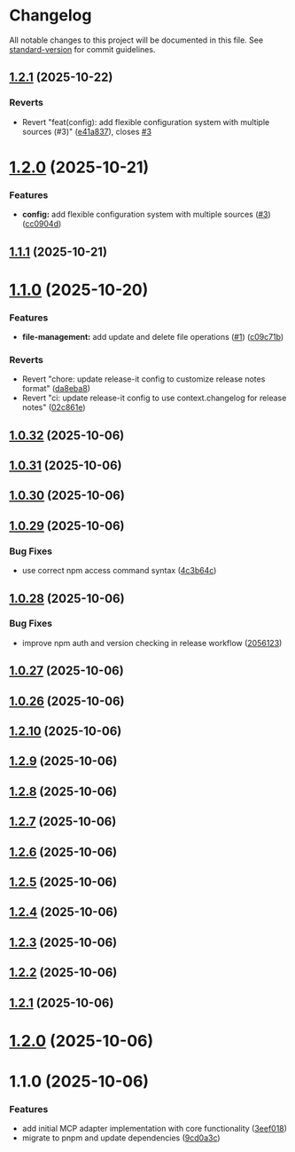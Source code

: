 # Changelog

All notable changes to this project will be documented in this file. See [standard-version](https://github.com/conventional-changelog/standard-version) for commit guidelines.


## [1.2.1](https://github.com/CortexGuardAI/mcp/compare/v1.2.0...v1.2.1) (2025-10-22)


### Reverts

* Revert "feat(config): add flexible configuration system with multiple sources (#3)" ([e41a837](https://github.com/CortexGuardAI/mcp/commit/e41a8379c4d06950248c0843f388473aa4b4f99e)), closes [#3](https://github.com/CortexGuardAI/mcp/issues/3)

# [1.2.0](https://github.com/CortexGuardAI/mcp/compare/v1.1.1...v1.2.0) (2025-10-21)


### Features

* **config:** add flexible configuration system with multiple sources ([#3](https://github.com/CortexGuardAI/mcp/issues/3)) ([cc0904d](https://github.com/CortexGuardAI/mcp/commit/cc0904d26d0541e1a973004881b53bfd962e41f9))

## [1.1.1](https://github.com/CortexGuardAI/mcp/compare/v1.1.0...v1.1.1) (2025-10-21)

# [1.1.0](https://github.com/CortexGuardAI/mcp/compare/v1.0.32...v1.1.0) (2025-10-20)


### Features

* **file-management:** add update and delete file operations ([#1](https://github.com/CortexGuardAI/mcp/issues/1)) ([c09c71b](https://github.com/CortexGuardAI/mcp/commit/c09c71b45f9e582cf8202a39ba8ed6286cce90ac))


### Reverts

* Revert "chore: update release-it config to customize release notes format" ([da8eba8](https://github.com/CortexGuardAI/mcp/commit/da8eba8aa3f50614e2a6237e319b2aa51211230e))
* Revert "ci: update release-it config to use context.changelog for release notes" ([02c861e](https://github.com/CortexGuardAI/mcp/commit/02c861e1931d879c142da2365edc37b540585794))

## [1.0.32](https://github.com/CortexGuardAI/mcp/compare/v1.0.31...v1.0.32) (2025-10-06)

## [1.0.31](https://github.com/cortexguardai/mcp/compare/v1.0.30...v1.0.31) (2025-10-06)

## [1.0.30](https://github.com/cortexguardai/mcp/compare/v1.0.29...v1.0.30) (2025-10-06)

## [1.0.29](https://github.com/cortexguardai/mcp/compare/v1.0.28...v1.0.29) (2025-10-06)


### Bug Fixes

* use correct npm access command syntax ([4c3b64c](https://github.com/cortexguardai/mcp/commit/4c3b64c731e85d5f4956951636f3ef53bba9c066))

## [1.0.28](https://github.com/cortexguardai/mcp/compare/v1.0.27...v1.0.28) (2025-10-06)


### Bug Fixes

* improve npm auth and version checking in release workflow ([2056123](https://github.com/cortexguardai/mcp/commit/2056123453e14e5018ab186907f75efec3a87502))

## [1.0.27](https://github.com/cortexguardai/mcp/compare/v1.0.26...v1.0.27) (2025-10-06)

## [1.0.26](https://github.com/cortexguardai/mcp/compare/v1.0.24...v1.0.26) (2025-10-06)

## [1.2.10](https://github.com/cortexguardai/mcp/compare/v1.2.9...v1.2.10) (2025-10-06)

## [1.2.9](https://github.com/cortexguardai/mcp/compare/v1.2.8...v1.2.9) (2025-10-06)

## [1.2.8](https://github.com/cortexguardai/mcp/compare/v1.2.7...v1.2.8) (2025-10-06)

## [1.2.7](https://github.com/cortexguardai/mcp/compare/v1.2.6...v1.2.7) (2025-10-06)

## [1.2.6](https://github.com/cortexguardai/mcp/compare/v1.2.5...v1.2.6) (2025-10-06)

## [1.2.5](https://github.com/cortexguardai/mcp/compare/v1.2.4...v1.2.5) (2025-10-06)

## [1.2.4](https://github.com/cortexguardai/mcp/compare/v1.2.3...v1.2.4) (2025-10-06)

## [1.2.3](https://github.com/cortexguardai/mcp/compare/v1.2.2...v1.2.3) (2025-10-06)

## [1.2.2](https://github.com/cortexguardai/mcp/compare/v1.2.1...v1.2.2) (2025-10-06)

## [1.2.1](https://github.com/cortexguardai/mcp/compare/v1.2.0...v1.2.1) (2025-10-06)

# [1.2.0](https://github.com/cortexguardai/mcp/compare/v1.1.0...v1.2.0) (2025-10-06)

# 1.1.0 (2025-10-06)


### Features

* add initial MCP adapter implementation with core functionality ([3eef018](https://github.com/cortexguardai/mcp/commit/3eef01851fe38d85c174f66c617ae76f678dfaa0))
* migrate to pnpm and update dependencies ([9cd0a3c](https://github.com/cortexguardai/mcp/commit/9cd0a3cc5c709cb190afd2688065afb33d7343d4))
